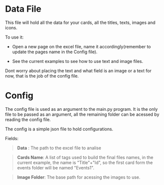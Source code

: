 # Data File

This file will hold all the data for your cards, all the titles, texts, images and icons.

To use it:

+ Open a new page on the excel file, name it accordingly(remember to update the pages name in the Config file).

+ See the current examples to see how to use text and image files. 

Dont worry about placing the text and what field is an image or a text for now, that is the job of the config file.

# Config

The config file is used as an argument to the main.py program.
It is the only file to be passed as an argument, all the remaining folder can be acessed by reading the config file.

The config is a simple json file to hold configurations.

Fields:

> **Data** : The path to the excel file to analise

> **Cards Name**: A list of  tags used to build the final files names, in the current example, the name is "Title"+"Id", so the first card form the events folder will be named "Events1".

> **Image Folder**: The base path for acessing the images to use.